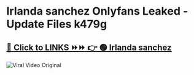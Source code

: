 
 # Irlanda sanchez Onlyfans Leaked - Update Files k479g

## <h2><a href="https://clipsfans.com/Irlanda_sanchez&ref=git">🔗 Click to LINKS ⏩⏩ 👉 🟢 Irlanda sanchez </a></h2>

<a href="https://clipsfans.com/Irlanda_sanchez&ref=git" rel="nofollow" data-target="animated-image.originalLink"><img src="https://i.ibb.co.com/xMMVF88/686577567.gif" alt="Viral Video Original" style="max-width: 100%; display: inline-block;" data-target="animated-image.originalImage"></a>

